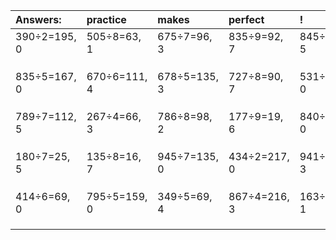 | Answers: | practice | makes | perfect | ! |
| :--- | :--- | :--- | :--- | :--- |
| 390÷2=195, 0 | 505÷8=63, 1 | 675÷7=96, 3 | 835÷9=92, 7 | 845÷7=120, 5 | 
|   |   |   |   |   | 
|   |   |   |   |   | 
|   |   |   |   |   | 
| 835÷5=167, 0 | 670÷6=111, 4 | 678÷5=135, 3 | 727÷8=90, 7 | 531÷9=59, 0 | 
|   |   |   |   |   | 
|   |   |   |   |   | 
|   |   |   |   |   | 
| 789÷7=112, 5 | 267÷4=66, 3 | 786÷8=98, 2 | 177÷9=19, 6 | 840÷2=420, 0 | 
|   |   |   |   |   | 
|   |   |   |   |   | 
|   |   |   |   |   | 
| 180÷7=25, 5 | 135÷8=16, 7 | 945÷7=135, 0 | 434÷2=217, 0 | 941÷7=134, 3 | 
|   |   |   |   |   | 
|   |   |   |   |   | 
|   |   |   |   |   | 
| 414÷6=69, 0 | 795÷5=159, 0 | 349÷5=69, 4 | 867÷4=216, 3 | 163÷9=18, 1 | 
|   |   |   |   |   | 
|   |   |   |   |   | 
|   |   |   |   |   | 
